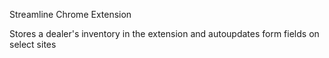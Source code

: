 Streamline Chrome Extension

Stores a dealer's inventory in the extension and autoupdates form fields on select sites
